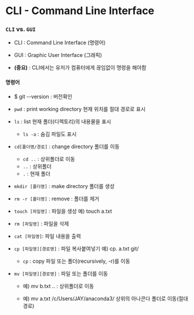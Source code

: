 # CLI - Command Line Interface



### `CLI` vs. `GUI`

- CLI : Command Line Interface (명령어)
- GUI : Graphic User Interface (그래픽)

- **(중요)** : CLI에서는 유저가 컴퓨터에게 끊임없이 명령을 해야함



#### 명령어

- $ git --version : 버전확인
- `pwd` : print working directory 현재 위치를 절대 경로로 표시
- `ls` : list 현재 폴더(디렉토리)의 내용물을 표시
  - `ls -a` : 숨김 파일도 표시

- `cd[폴더명/경로]` : change directory 폴더를 이동
  - `cd ..` : 상위폴더로 이동
  - `..` : 상위폴더
  - `.` : 현재 폴더
- `mkdir [폴더명]` : make directory 폴더를 생성
- `rm -r [폴더명]` : remove : 폴더를 제거
- `touch [파일명]` : 파일을 생성 예) touch a.txt
- `rm [파일명]` : 파일을 삭제
- `cat [파일명]`: 파일 내용을 출력

- `cp [파일명][경로명]` : 파일 복사붙여넣기 예) cp. a.txt git/
  - `cp` : copy 파일 또는 폴더(recursively, -r)를 이동

- `mv [파일명][경로명]` : 파일 또는 폴더를 이동

  - 예) mv b.txt .. : 상위폴더로 이동

  - 예) mv a.txt /c/Users/JAY/anaconda3/ 상위의 아나콘다 폴더로 이동(절대 경로)

    

